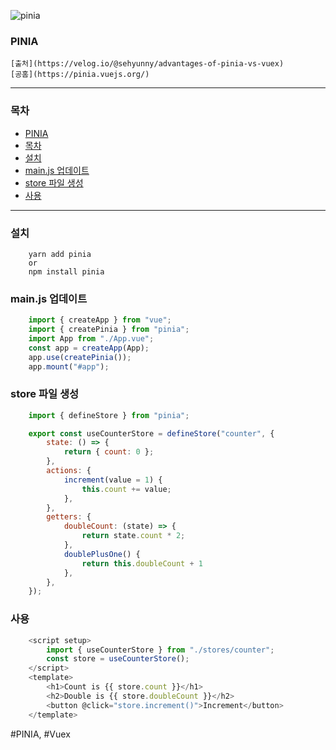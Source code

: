 ![pinia](https://pinia.vuejs.org/logo.svg)
### PINIA 
    [출처](https://velog.io/@sehyunny/advantages-of-pinia-vs-vuex)   
    [공홈](https://pinia.vuejs.org/)
---
### 목차   
- [PINIA](#pinia)
- [목차](#목차)
- [설치](#설치)
- [main.js 업데이트](#mainjs-업데이트)
- [store 파일 생성](#store-파일-생성)
- [사용](#사용)

---

### 설치

```shell
    yarn add pinia
    or 
    npm install pinia
```

### main.js 업데이트

```JavaScript
    import { createApp } from "vue";
    import { createPinia } from "pinia";
    import App from "./App.vue";
    const app = createApp(App);
    app.use(createPinia());
    app.mount("#app");
```

### store 파일 생성   
```JavaScript
    import { defineStore } from "pinia";

    export const useCounterStore = defineStore("counter", {
        state: () => {
            return { count: 0 };
        },
        actions: {
            increment(value = 1) {
                this.count += value;
            },
        },
        getters: {
            doubleCount: (state) => {
                return state.count * 2;
            },
            doublePlusOne() {
                return this.doubleCount + 1
            },
        },
    });
```

### 사용   
```JavaScript
    <script setup>
        import { useCounterStore } from "./stores/counter";
        const store = useCounterStore();
    </script>
    <template>
        <h1>Count is {{ store.count }}</h1>
        <h2>Double is {{ store.doubleCount }}</h2>
        <button @click="store.increment()">Increment</button>
    </template>
```
#PINIA, #Vuex